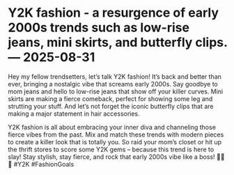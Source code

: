 # Y2K fashion - a resurgence of early 2000s trends such as low-rise jeans, mini skirts, and butterfly clips. — 2025-08-31

Hey my fellow trendsetters, let’s talk Y2K fashion! It’s back and better than ever, bringing a nostalgic vibe that screams early 2000s. Say goodbye to mom jeans and hello to low-rise jeans that show off your killer curves. Mini skirts are making a fierce comeback, perfect for showing some leg and strutting your stuff. And let’s not forget the iconic butterfly clips that are making a major statement in hair accessories. 

Y2K fashion is all about embracing your inner diva and channeling those fierce vibes from the past. Mix and match these trends with modern pieces to create a killer look that is totally you. So raid your mom’s closet or hit up the thrift stores to score some Y2K gems – because this trend is here to slay! Stay stylish, stay fierce, and rock that early 2000s vibe like a boss! 💖✨🦋 #Y2K #FashionGoals